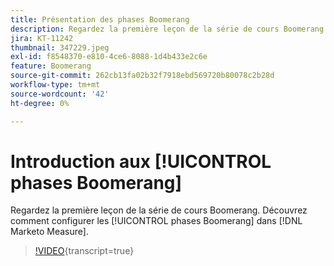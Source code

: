```yaml
---
title: Présentation des phases Boomerang
description: Regardez la première leçon de la série de cours Boomerang. Découvrez comment configurer des phases Boomerang dans  [!DNL Marketo Measure].
jira: KT-11242
thumbnail: 347229.jpeg
exl-id: f8548370-e810-4ce6-8088-1d4b433e2c6e
feature: Boomerang
source-git-commit: 262cb13fa02b32f7918ebd569720b80078c2b28d
workflow-type: tm+mt
source-wordcount: '42'
ht-degree: 0%

---
```


# Introduction aux [!UICONTROL phases Boomerang]

Regardez la première leçon de la série de cours Boomerang. Découvrez comment configurer les [!UICONTROL phases Boomerang] dans [!DNL Marketo Measure].

>[!VIDEO](https://video.tv.adobe.com/v/3431579/?learn=on&captions=fre_fr){transcript=true}
